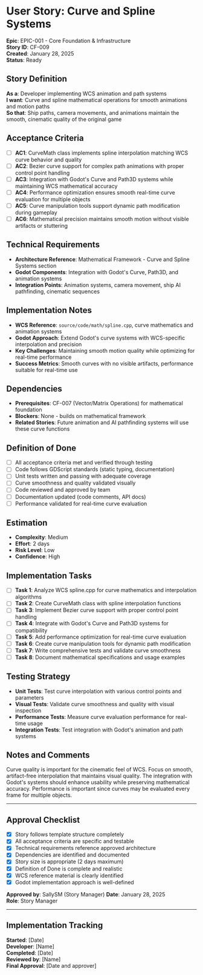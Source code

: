 # User Story: Curve and Spline Systems

**Epic**: EPIC-001 - Core Foundation & Infrastructure  
**Story ID**: CF-009  
**Created**: January 28, 2025  
**Status**: Ready

## Story Definition
**As a**: Developer implementing WCS animation and path systems  
**I want**: Curve and spline mathematical operations for smooth animations and motion paths  
**So that**: Ship paths, camera movements, and animations maintain the smooth, cinematic quality of the original game

## Acceptance Criteria
- [ ] **AC1**: CurveMath class implements spline interpolation matching WCS curve behavior and quality
- [ ] **AC2**: Bezier curve support for complex path animations with proper control point handling
- [ ] **AC3**: Integration with Godot's Curve and Path3D systems while maintaining WCS mathematical accuracy
- [ ] **AC4**: Performance optimization ensures smooth real-time curve evaluation for multiple objects
- [ ] **AC5**: Curve manipulation tools support dynamic path modification during gameplay
- [ ] **AC6**: Mathematical precision maintains smooth motion without visible artifacts or stuttering

## Technical Requirements
- **Architecture Reference**: Mathematical Framework - Curve and Spline Systems section
- **Godot Components**: Integration with Godot's Curve, Path3D, and animation systems
- **Integration Points**: Animation systems, camera movement, ship AI pathfinding, cinematic sequences

## Implementation Notes
- **WCS Reference**: `source/code/math/spline.cpp`, curve mathematics and animation systems
- **Godot Approach**: Extend Godot's curve systems with WCS-specific interpolation and precision
- **Key Challenges**: Maintaining smooth motion quality while optimizing for real-time performance
- **Success Metrics**: Smooth curves with no visible artifacts, performance suitable for real-time use

## Dependencies
- **Prerequisites**: CF-007 (Vector/Matrix Operations) for mathematical foundation
- **Blockers**: None - builds on mathematical framework
- **Related Stories**: Future animation and AI pathfinding systems will use these curve functions

## Definition of Done
- [ ] All acceptance criteria met and verified through testing
- [ ] Code follows GDScript standards (static typing, documentation)
- [ ] Unit tests written and passing with adequate coverage
- [ ] Curve smoothness and quality validated visually
- [ ] Code reviewed and approved by team
- [ ] Documentation updated (code comments, API docs)
- [ ] Performance validated for real-time curve evaluation

## Estimation
- **Complexity**: Medium
- **Effort**: 2 days
- **Risk Level**: Low
- **Confidence**: High

## Implementation Tasks
- [ ] **Task 1**: Analyze WCS spline.cpp for curve mathematics and interpolation algorithms
- [ ] **Task 2**: Create CurveMath class with spline interpolation functions
- [ ] **Task 3**: Implement Bezier curve support with proper control point handling
- [ ] **Task 4**: Integrate with Godot's Curve and Path3D systems for compatibility
- [ ] **Task 5**: Add performance optimization for real-time curve evaluation
- [ ] **Task 6**: Create curve manipulation tools for dynamic path modification
- [ ] **Task 7**: Write comprehensive tests and validate curve smoothness
- [ ] **Task 8**: Document mathematical specifications and usage examples

## Testing Strategy
- **Unit Tests**: Test curve interpolation with various control points and parameters
- **Visual Tests**: Validate curve smoothness and quality with visual inspection
- **Performance Tests**: Measure curve evaluation performance for real-time usage
- **Integration Tests**: Test integration with Godot's animation and path systems

## Notes and Comments
Curve quality is important for the cinematic feel of WCS. Focus on smooth, artifact-free interpolation that maintains visual quality. The integration with Godot's systems should enhance usability while preserving mathematical accuracy. Performance is important since curves may be evaluated every frame for multiple objects.

---

## Approval Checklist
- [x] Story follows template structure completely
- [x] All acceptance criteria are specific and testable
- [x] Technical requirements reference approved architecture
- [x] Dependencies are identified and documented
- [x] Story size is appropriate (2 days maximum)
- [x] Definition of Done is complete and realistic
- [x] WCS reference material is clearly identified
- [x] Godot implementation approach is well-defined

**Approved by**: SallySM (Story Manager) **Date**: January 28, 2025  
**Role**: Story Manager

---

## Implementation Tracking
**Started**: [Date]  
**Developer**: [Name]  
**Completed**: [Date]  
**Reviewed by**: [Name]  
**Final Approval**: [Date and approver]